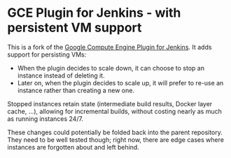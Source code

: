 <!--
 Copyright 2020 Google LLC

 Licensed under the Apache License, Version 2.0 (the "License"); you may not use this file except in
 compliance with the License. You may obtain a copy of the License at

        https://www.apache.org/licenses/LICENSE-2.0

 Unless required by applicable law or agreed to in writing, software distributed under the License
 is distributed on an "AS IS" BASIS, WITHOUT WARRANTIES OR CONDITIONS OF ANY KIND, either express or
 implied. See the License for the specific language governing permissions and limitations under the
 License.
-->

# GCE Plugin for Jenkins - with persistent VM support

This is a fork of the [Google Compute Engine Plugin for Jenkins](https://github.com/jenkinsci/google-compute-engine-plugin). It adds support for persisting VMs:

- When the plugin decides to scale down, it can choose to stop an instance instead of deleting it.
- Later on, when the plugin decides to scale up, it will prefer to re-use an instance rather than creating a new one.

Stopped instances retain state (intermediate build results, Docker layer cache, ...), allowing for incremental builds, without costing nearly as much as running instances 24/7.

These changes could potentially be folded back into the parent repository. They need to be well tested though; right now, there are edge cases where instances are forgotten about and left behind.
